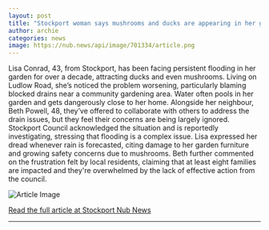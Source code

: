 ```yaml
---
layout: post
title: "Stockport woman says mushrooms and ducks are appearing in her garden due to flooding"
author: archie
categories: news
image: https://nub.news/api/image/701334/article.png
---
```

Lisa Conrad, 43, from Stockport, has been facing persistent flooding in her garden for over a decade, attracting ducks and even mushrooms. Living on Ludlow Road, she’s noticed the problem worsening, particularly blaming blocked drains near a community gardening area. Water often pools in her garden and gets dangerously close to her home. Alongside her neighbour, Beth Powell, 48, they’ve offered to collaborate with others to address the drain issues, but they feel their concerns are being largely ignored. Stockport Council acknowledged the situation and is reportedly investigating, stressing that flooding is a complex issue. Lisa expressed her dread whenever rain is forecasted, citing damage to her garden furniture and growing safety concerns due to mushrooms. Beth further commented on the frustration felt by local residents, claiming that at least eight families are impacted and they're overwhelmed by the lack of effective action from the council.

![Article Image](https://nub.news/api/image/701334/article.png)

[Read the full article at Stockport Nub News](https://stockport.nub.news/news/local-news/stockport-woman-says-mushrooms-and-ducks-are-appearing-in-her-garden-due-to-flooding-275410)

---
